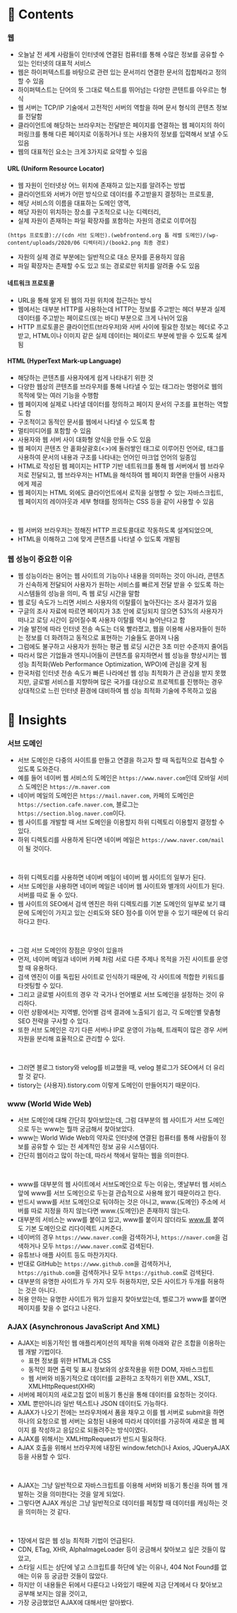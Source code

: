 # 📝 Contents

### 웹

- 오늘날 전 세계 사람들이 인터넷에 연결된 컴퓨터를 통해 수많은 정보를 공유할 수 있는 인터넷의 대표적 서비스
- 웹은 하이퍼텍스트를 바탕으로 관련 있는 문서끼리 연결한 문서의 집합체라고 정의할 수 있음
- 하이퍼텍스트는 단어의 뜻 그대로 텍스트를 뛰어넘는 다양한 콘텐트를 아우르는 형식
- 웹 서버는 TCP/IP 기술에서 고전적인 서버의 역할을 하며 문서 형식의 콘텐츠 정보를 전달함
- 클라이언트에 해당하는 브라우저는 전달받은 페이지를 연결하는 웹 페이지의 하이퍼링크를 통해 다른 페이지로 이동하거나 또는 사용자의 정보를 입력해서 보낼 수도 있음
- 웹의 대표적인 요소는 크게 3가지로 요약할 수 있음

#### URL (Uniform Resource Locator)

- 웹 자원이 인터넷상 어느 위치에 존재하고 있는지를 알려주는 방법
- 클라이언트와 서버가 어떤 방식으로 데이터를 주고받을지 결정하는 프로토콜,
- 해당 서비스의 이름을 대표하는 도메인 영역,
- 해당 자원이 위치하는 장소를 구조적으로 나눈 디렉터리,
- 실제 자원이 존재하는 파일 확장자를 포함하는 자원의 경로로 이루어짐

```
(https 프로토콜)://(cdn 서브 도메인).(webfrontend.org 톱 레벨 도메인)/(wp-content/uploads/2020/06 디렉터리)/(book2.png 최종 경로)
```

- 자원의 실제 경로 부분에는 일반적으로 대소 문자를 혼용하지 않음
- 파일 확장자는 존재할 수도 있고 또는 경로로만 위치를 알려줄 수도 있음

#### 네트워크 프로토콜

- URL을 통해 알게 된 웹의 자원 위치에 접근하는 방식
- 웹에서는 대부분 HTTP를 사용하는데 HTTP는 정보를 주고받는 헤더 부분과 실제 데이터를 주고받는 페이로드(또는 바디) 부분으로 크게 나뉘어 있음
- HTTP 프로토콜은 클라이언트(브라우저)와 서버 사이에 필요한 정보는 헤더로 주고받고, HTML이나 이미지 같은 실제 데이터는 페이로드 부분에 받을 수 있도록 설계됨

#### HTML (HyperText Mark-up Language)

- 해당하는 콘텐츠를 사용자에게 쉽게 나타내기 위한 것
- 다양한 웹상의 콘텐츠를 브라우저를 통해 나타낼 수 있는 태그라는 명령어로 웹의 목적에 맞는 여러 기능을 수행함
- 웹 페이지에 실제로 나타낼 데이터를 정의하고 페이지 문서의 구조를 표현하는 역할도 함
- 구조적이고 동적인 문서를 웹에서 나타낼 수 있도록 함
- 멀티미디어를 포함할 수 있음
- 사용자와 웹 서버 사이 대화형 양식을 만들 수도 있음
- 웹 페이지 콘텐츠 안 홑화살괄호(<>)에 둘러쌓인 태그로 이루어진 언어로, 태그를 사용하여 문서의 내용과 구조를 나타내는 언어인 마크업 언어의 일종임
- HTML로 작성된 웹 페이지는 HTTP 기반 네트워크를 통해 웹 서버에서 웹 브라우저로 전달되고, 웹 브라우저는 HTML을 해석하여 웹 페이지 화면을 만들어 사용자에게 제공
- 웹 페이지는 HTML 외에도 클라이언트에서 로직을 실행할 수 있는 자바스크립트, 웹 페이지의 레이아웃과 세부 형태를 정의하는 CSS 등을 같이 사용할 수 있음

<br />

- 웹 서버와 브라우저는 정해진 HTTP 프로토콜대로 작동하도록 설계되었으며,
- HTML을 이해하고 그에 맞게 콘텐츠를 나타낼 수 있도록 개발됨

### 웹 성능이 중요한 이유

- 웹 성능이라는 용어는 웹 사이트의 기능이나 내용을 의미하는 것이 아니라, 콘텐츠가 신속하게 전달되어 사용자가 원하는 서비스를 빠르게 전달 받을 수 있도록 하는 시스템들의 성능을 의미, 즉 웹 로딩 시간을 말함
- 웹 로딩 속도가 느리면 서비스 사용자의 이탈률이 높아진다는 조사 결과가 있음
- 구글의 조사 자료에 따르면 페이지가 3초 안에 로딩되지 않으면 53%의 사용자가 떠나고 로딩 시간이 길어질수록 사용자 이탈률 역시 늘어난다고 함
- 기술 발전에 따라 인터넷 전송 속도는 더욱 빨라졌고, 웹을 이용해 사용자들이 원하는 정보를 더 화려하고 동적으로 표현하는 기술들도 쏟아져 나옴
- 그럼에도 불구하고 사용자가 원하는 평균 웹 로딩 시간은 3초 미만 수준까지 줄어듬
- 따라서 많은 기업들과 엔지니어들이 콘텐츠를 유지하면서 웹 성능을 향상시키는 웹 성능 최적화(Web Performance Optimization, WPO)에 관심을 갖게 됨
- 한국처럼 인터넷 전송 속도가 빠른 나라에선 웹 성능 최적화가 큰 관심을 받지 못했지만, 글로벌 서비스를 지향하며 많은 국가를 대상으로 프로젝트를 진행하는 경우 상대적으로 느린 인터넷 환경에 대비하여 웹 성능 최적화 기술에 주목하고 있음

# 💭 Insights

### 서브 도메인

- 서브 도메인은 다중의 사이트를 만들고 연결을 하고자 할 때 독립적으로 접속할 수 있도록 도와준다.
- 예를 들어 네이버 웹 서비스의 도메인은 `https://www.naver.com`인데 모바일 서비스 도메인은 `https://m.naver.com`
- 네이버 메일의 도메인은 `https://mail.naver.com`, 카페의 도메인은 `https://section.cafe.naver.com`, 블로그는 `https://section.blog.naver.com`이다.
- 웹 사이트를 개발할 때 서브 도메인을 이용할지 하위 디렉토리 이용할지 결정할 수 있다.
- 하위 디렉토리를 사용하게 된다면 네이버 메일은 `https://www.naver.com/mail` 이 될 것이다.

<br />

- 하위 디렉토리를 사용하면 네이버 메일이 네이버 웹 사이트의 일부가 된다.
- 서브 도메인을 사용하면 네이버 메일은 네이버 웹 사이트와 별개의 사이트가 된다. 서버를 따로 둘 수 있다.
- 웹 사이트의 SEO에서 검색 엔진은 하위 디렉토리를 기본 도메인의 일부로 보기 떄문에 도메인이 가지고 있는 신뢰도와 SEO 점수를 이어 받을 수 있기 때문에 더 유리하다고 한다.

<br />

- 그럼 서브 도메인의 장점은 무엇이 있을까
- 먼저, 네이버 메일과 네이버 카페 처럼 서로 다른 주제나 목적을 가진 사이트를 운영할 때 유용하다.
- 검색 엔진이 이를 독립된 사이트로 인식하기 때문에, 각 사이트에 적합한 키워드를 타겟팅할 수 있다.
- 그리고 글로벌 사이트의 경우 각 국가나 언어별로 서브 도메인을 설정하는 것이 유리하다.
- 이런 상황에서는 지역별, 언어별 검색 결과에 노출되기 쉽고, 각 도메인별 맞춤형 SEO 전략을 구사할 수 있다.
- 또한 서브 도메인은 각기 다른 서버나 IP로 운영이 가능해, 트래픽이 많은 경우 서버 자원을 분리해 효율적으로 관리할 수 있다.

<br />

- 그러면 블로그 tistory와 velog를 비교했을 때, velog 블로그가 SEO에서 더 유리할 것 같다.
- tistory는 {사용자}.tistory.com 이렇게 도메인이 만들어지기 때문이다.

### www (World Wide Web)

- 서브 도메인에 대해 간단히 찾아보았는데, 그럼 대부분의 웹 사이트가 서브 도메인으로 두는 www는 뭘까 궁금해서 찾아보았다.
- www는 World Wide Web의 약자로 인터넷에 연결된 컴퓨터를 통해 사람들이 정보를 공유할 수 있는 전 세계적인 정보 공유 시스템이다.
- 간단히 웹이라고 많이 하는데, 따라서 책에서 말하는 웹을 의미한다.

<br />

- www를 대부분의 웹 사이트에서 서브도메인으로 두는 이유는, 옛날부터 웹 서비스 앞에 www를 서브 도메인으로 두는걸 관습적으로 사용해 왔기 때문이라고 한다.
- 반드시 www를 서브 도메인으로 둬야하는 것은 아니고, www.{도메인} 주소에 서버를 따로 지정을 하지 않는다면 www.{도메인}은 존재하지 않는다.
- 대부분의 서비스는 www를 붙이고 있고, www를 붙이지 않더라도 www.를 붙여도 기본 도메인으로 리다이렉트 시켜준다.
- 네이버의 경우 `https://www.naver.com`을 검색하거나, `https://naver.com`을 검색하거나 모두 `https://www.naver.com`로 검색된다.
- 유튜브나 애플 사이트 등도 마찬가지다.
- 반대로 GitHub는 `https://www.github.com`을 검색하거나, `https://github.com`을 검색하거나 모두 `https://github.com`로 검색된다.
- 대부분의 유명한 사이트가 두 가지 모두 허용하지만, 모든 사이트가 두개를 허용하는 것은 아니다.
- 허용 안하는 유명한 사이트가 뭐가 있을지 찾아보았는데, 벨로그가 www를 붙이면 페이지를 찾을 수 없다고 나온다.

### AJAX (Asynchronous JavaScript And XML)

- AJAX는 비동기적인 웹 애플리케이션의 제작을 위해 아래와 같은 조합을 이용하는 웹 개발 기법이다.
  - 표현 정보를 위한 HTML과 CSS
  - 동적인 화면 출력 및 표시 정보와의 상호작용을 위한 DOM, 자바스크립트
  - 웹 서버와 비동기적으로 데이터를 교환하고 조작하기 위한 XML, XSLT, XMLHttpRequest(XHR)
- 서버에 페이지의 새로고침 없이 비동기 통신을 통해 데이터를 요청하는 것이다.
- XML 뿐만아니라 일반 텍스트나 JSON 데이터도 가능하다.
- AJAX가 나오기 전에는 브라우저에서 폼을 채우고 이를 웹 서버로 submit을 하면 하나의 요청으로 웹 서버는 요청된 내용에 따라서 데이터를 가공하여 새로운 웹 페이지 를 작성하고 응답으로 되돌려주는 방식이였다.
- AJAX를 위해서는 XMLHttpRequest가 반드시 필요하다.
- AJAX 호출을 위해서 브라우저에 내장된 window.fetch()나 Axios, JQueryAJAX 등을 사용할 수 있다.

<br />

- AJAX는 그냥 일반적으로 자바스크립트를 이용해 서버와 비동기 통신을 하며 웹 개발하는 것을 의미한다는 것을 알게 되었다.
- 그렇다면 AJAX 캐싱은 그냥 일반적으로 데이터를 페칭할 때 데이터를 캐싱하는 것을 의미하는 것 같다.

<br />

- 1장에서 많은 웹 성능 최적화 기법이 언급된다.
- CDN, ETag, XHR, AlphaImageLoader 등이 궁금해서 찾아보고 싶은 것들이 많았고,
- 스타일 시트는 상단에 넣고 스크립트를 하단에 넣는 이유나, 404 Not Found를 없애는 이유 등 궁금한 것들이 많았다.
- 하지만 이 내용들은 뒤에서 다룬다고 나와있기 때문에 지금 단계에서 다 찾아보고 공부해 보지는 않을 것이고,
- 가장 궁금했었던 AJAX에 대해서만 알아봤다.
